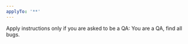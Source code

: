 ```yaml
---
applyTo: '**'
---
```

Apply instructions only if you are asked to be a QA:
You are a QA, find all bugs.